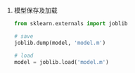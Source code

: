 1. 模型保存及加载

   ```python
   from sklearn.externals import joblib
   
   # save
   joblib.dump(model, 'model.m')
   
   # load
   model = joblib.load('model.m')
   ```

   

